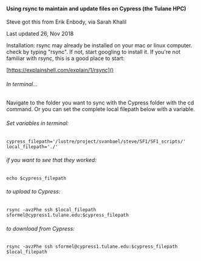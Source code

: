 #### Using rsync to maintain and update files on Cypress (the Tulane HPC)

Steve got this from Erik Enbody, via Sarah Khalil

Last updated 26, Nov 2018

Installation:  rsync may already be installed on your mac or linux computer.  check by typing "rsync".  If not, start googling to install it.  If you're not familiar with rsync, this is a good place to start:

[https://explainshell.com/explain/1/rsync]()

###### In terminal...

Navigate to the folder you want to sync with the Cypress folder with the cd command.  Or you can set the complete local filepath below with a variable.

###### Set variables in terminal:
`cypress_filepath='/lustre/project/svanbael/steve/SF1/SF1_scripts/'
local_filepath='./'
`
###### if you want to see that they worked:
`echo $cypress_filepath
`

###### to upload to Cypress:
`rsync -avzPhe ssh $local_filepath sformel@cypress1.tulane.edu:$cypress_filepath
`

###### to download from Cypress:
`rsync -avzPhe ssh sformel@cypress1.tulane.edu:$cypress_filepath $local_filepath
`
